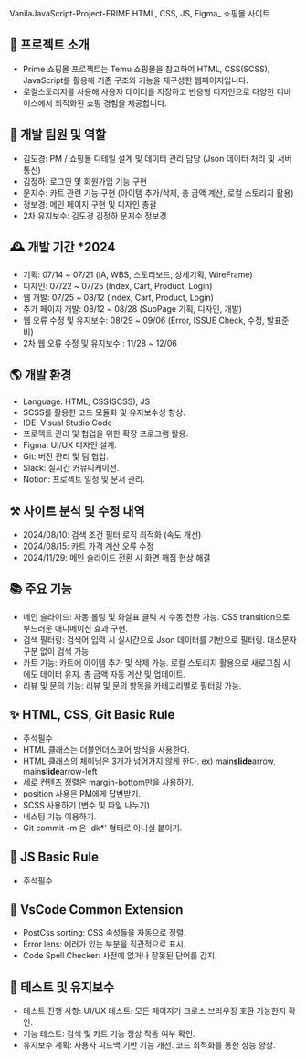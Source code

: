 VanilaJavaScript-Project-FRIME
HTML, CSS, JS, Figma\_ 쇼핑몰 사이트

## 🌈 프로젝트 소개

- Prime 쇼핑몰 프로젝트는 Temu 쇼핑몰을 참고하여 HTML, CSS(SCSS), JavaScript를 활용해 기존 구조와 기능을 재구성한 웹페이지입니다.
- 로컬스토리지를 사용해 사용자 데이터를 저장하고 반응형 디자인으로 다양한 디바이스에서 최적화된 쇼핑 경험을 제공합니다.

## 🏡 개발 팀원 및 역할

- 김도경: PM / 쇼핑몰 디테일 설계 및 데이터 관리 담당 (Json 데이터 처리 및 서버 통신)
- 김정하: 로그인 및 회원가입 기능 구현
- 문지수: 카트 관련 기능 구현 (아이템 추가/삭제, 총 금액 계산, 로컬 스토리지 활용)
- 정보경: 메인 페이지 구현 및 디자인 총괄
- 2차 유지보수: 김도경 김정하 문지수 정보경

## 🕰️ 개발 기간 \*2024

- 기획: 07/14 ~ 07/21 (IA, WBS, 스토리보드, 상세기획, WireFrame)
- 디자인: 07/22 ~ 07/25 (Index, Cart, Product, Login)
- 웹 개발: 07/25 ~ 08/12 (Index, Cart, Product, Login)
- 추가 페이지 개발: 08/12 ~ 08/28 (SubPage 기획, 디자인, 개발)
- 웹 오류 수정 및 유지보수: 08/29 ~ 09/06 (Error, ISSUE Check, 수정, 발표준비)
- 2차 웹 오류 수정 및 유지보수 : 11/28 ~ 12/06

## 🌎 개발 환경

- Language: HTML, CSS(SCSS), JS
- SCSS를 활용한 코드 모듈화 및 유지보수성 향상.
- IDE: Visual Studio Code
- 프로젝트 관리 및 협업을 위한 확장 프로그램 활용.
- Figma: UI/UX 디자인 설계.
- Git: 버전 관리 및 팀 협업.
- Slack: 실시간 커뮤니케이션.
- Notion: 프로젝트 일정 및 문서 관리.

## ⚒️ 사이트 분석 및 수정 내역

- 2024/08/10: 검색 조건 필터 로직 최적화 (속도 개선)
- 2024/08/15: 카트 가격 계산 오류 수정
- 2024/11/29: 메인 슬라이드 전환 시 화면 깨짐 현상 해결

## 📚 주요 기능

- 메인 슬라이드: 자동 롤링 및 화살표 클릭 시 수동 전환 가능. CSS transition으로 부드러운 애니메이션 효과 구현.
- 검색 필터링: 검색어 입력 시 실시간으로 Json 데이터를 기반으로 필터링. 대소문자 구분 없이 검색 가능.
- 카트 기능: 카트에 아이템 추가 및 삭제 가능. 로컬 스토리지 활용으로 새로고침 시에도 데이터 유지. 총 금액 자동 계산 및 업데이트.
- 리뷰 및 문의 기능: 리뷰 및 문의 항목을 카테고리별로 필터링 가능.

## ✨ HTML, CSS, Git Basic Rule

- 주석필수
- HTML 클래스는 더블언더스코어 방식을 사용한다.
- HTML 클래스의 체이닝은 3개가 넘어가지 않게 한다. ex) main**slide**arrow, main**slide**arrow-left
- 세로 컨텐츠 정렬은 margin-bottom만을 사용하기.
- position 사용은 PM에게 답변받기.
- SCSS 사용하기 (변수 및 파일 나누기)
- 네스팅 기능 이용하기.
- Git commit -m 은 'dk\*' 형태로 이니셜 붙이기.

## 🦉 JS Basic Rule

- 주석필수

## 💫 VsCode Common Extension

- PostCss sorting: CSS 속성들을 자동으로 정렬.
- Error lens: 에러가 있는 부분을 직관적으로 표시.
- Code Spell Checker: 사전에 없거나 잘못된 단어를 감지.

## 🧪 테스트 및 유지보수

- 테스트 진행 사항: UI/UX 테스트: 모든 페이지가 크로스 브라우징 호환 가능한지 확인.
- 기능 테스트: 검색 및 카트 기능 정상 작동 여부 확인.
- 유지보수 계획: 사용자 피드백 기반 기능 개선. 코드 최적화를 통한 성능 향상.
